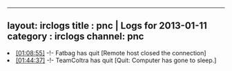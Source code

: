 
---
layout: irclogs
title : pnc | Logs for 2013-01-11
category : irclogs
channel: pnc
---
<li class="logitem"><a href="#01:08:55" name="01:08:55" class="time">[01:08:55]</a> -!- <span class="quit">Fatbag</span> has quit [Remote host closed the connection] </li>
<li class="logitem"><a href="#01:44:37" name="01:44:37" class="time">[01:44:37]</a> -!- <span class="quit">TeamColtra</span> has quit [Quit: Computer has gone to sleep.] </li>


